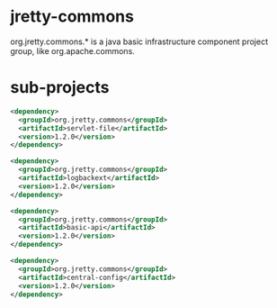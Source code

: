 # jretty-commons
org.jretty.commons.* is a java basic infrastructure component project group, like org.apache.commons.

# sub-projects
```xml
<dependency>
  <groupId>org.jretty.commons</groupId>
  <artifactId>servlet-file</artifactId>
  <version>1.2.0</version>
</dependency>

<dependency>
  <groupId>org.jretty.commons</groupId>
  <artifactId>logbackext</artifactId>
  <version>1.2.0</version>
</dependency>

<dependency>
  <groupId>org.jretty.commons</groupId>
  <artifactId>basic-api</artifactId>
  <version>1.2.0</version>
</dependency>

<dependency>
  <groupId>org.jretty.commons</groupId>
  <artifactId>central-config</artifactId>
  <version>1.2.0</version>
</dependency>
```
